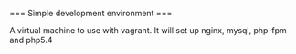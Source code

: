 === Simple development environment ===

A virtual machine to use with vagrant. It will set up nginx, mysql, php-fpm  and 
php5.4
